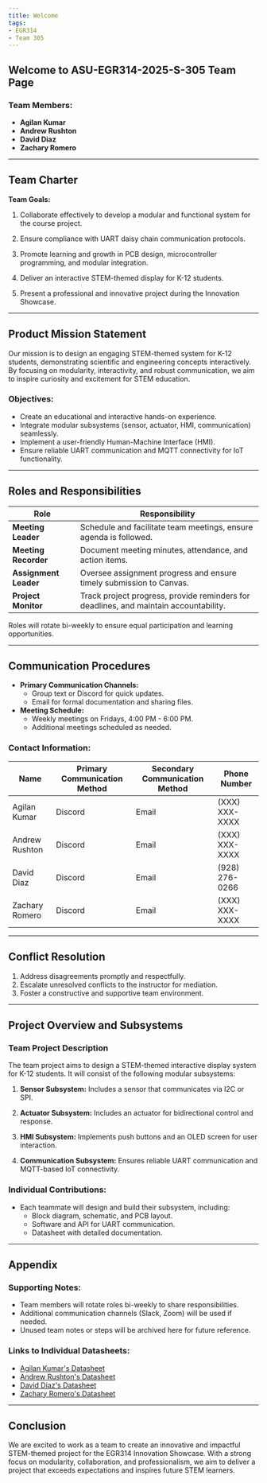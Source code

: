 ```yaml
---
title: Welcome
tags:
- EGR314
- Team 305
---
```


## Welcome to ASU-EGR314-2025-S-305 Team Page

### Team Members:
- **Agilan Kumar**
- **Andrew Rushton**
- **David Diaz**
- **Zachary Romero**

---

## Team Charter

**Team Goals:**

1. Collaborate effectively to develop a modular and functional system for the course project.
   
2. Ensure compliance with UART daisy chain communication protocols.
   
3. Promote learning and growth in PCB design, microcontroller programming, and modular integration.
   
4. Deliver an interactive STEM-themed display for K-12 students.
   
5. Present a professional and innovative project during the Innovation Showcase.

---

## Product Mission Statement

Our mission is to design an engaging STEM-themed system for K-12 students, demonstrating scientific and engineering concepts interactively. By focusing on modularity, interactivity, and robust communication, we aim to inspire curiosity and excitement for STEM education.

### Objectives:
- Create an educational and interactive hands-on experience.
- Integrate modular subsystems (sensor, actuator, HMI, communication) seamlessly.
- Implement a user-friendly Human-Machine Interface (HMI).
- Ensure reliable UART communication and MQTT connectivity for IoT functionality.

---

## Roles and Responsibilities

| Role                  | Responsibility                                                                          |
|-----------------------|------------------------------------------------------------------------------------------|
| **Meeting Leader**    | Schedule and facilitate team meetings, ensure agenda is followed.                       |
| **Meeting Recorder**  | Document meeting minutes, attendance, and action items.                                 |
| **Assignment Leader** | Oversee assignment progress and ensure timely submission to Canvas.                     |
| **Project Monitor**   | Track project progress, provide reminders for deadlines, and maintain accountability.    |

Roles will rotate bi-weekly to ensure equal participation and learning opportunities.

---

## Communication Procedures

- **Primary Communication Channels:**
  - Group text or Discord for quick updates.
  - Email for formal documentation and sharing files.
- **Meeting Schedule:**
  - Weekly meetings on Fridays, 4:00 PM - 6:00 PM.
  - Additional meetings scheduled as needed.

### Contact Information:

| Name          | Primary Communication Method | Secondary Communication Method | Phone Number   |
|---------------|-------------------------------|--------------------------------|----------------|
| Agilan Kumar  | Discord                       | Email                         | (XXX) XXX-XXXX |
| Andrew Rushton| Discord                       | Email                         | (XXX) XXX-XXXX |
| David Diaz    | Discord                       | Email                         | (928) 276-0266 |
| Zachary Romero| Discord                       | Email                         | (XXX) XXX-XXXX |

---

## Conflict Resolution

1. Address disagreements promptly and respectfully.
2. Escalate unresolved conflicts to the instructor for mediation.
3. Foster a constructive and supportive team environment.

---

## Project Overview and Subsystems

### Team Project Description
The team project aims to design a STEM-themed interactive display system for K-12 students. It will consist of the following modular subsystems:

1. **Sensor Subsystem:** Includes a sensor that communicates via I2C or SPI.
   
2. **Actuator Subsystem:** Includes an actuator for bidirectional control and response.
   
3. **HMI Subsystem:** Implements push buttons and an OLED screen for user interaction.
   
4. **Communication Subsystem:** Ensures reliable UART communication and MQTT-based IoT connectivity.

### Individual Contributions:
- Each teammate will design and build their subsystem, including:
  - Block diagram, schematic, and PCB layout.
  - Software and API for UART communication.
  - Datasheet with detailed documentation.

---

## Appendix

### Supporting Notes:
- Team members will rotate roles bi-weekly to share responsibilities.
- Additional communication channels (Slack, Zoom) will be used if needed.
- Unused team notes or steps will be archived here for future reference.

### Links to Individual Datasheets:
- [Agilan Kumar's Datasheet](#)
- [Andrew Rushton's Datasheet](#)
- [David Diaz's Datasheet](#)
- [Zachary Romero's Datasheet](#)

---

## Conclusion

We are excited to work as a team to create an innovative and impactful STEM-themed project for the EGR314 Innovation Showcase. With a strong focus on modularity, collaboration, and professionalism, we aim to deliver a project that exceeds expectations and inspires future STEM learners.
